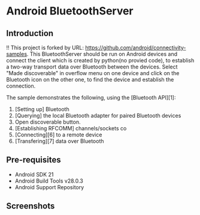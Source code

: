 
Android BluetoothServer
===================================

Introduction
------------
!! This project is forked by URL: https://github.com/android/connectivity-samples.
This BluetoothServer should be run on Android devices and connect the client which is created by python(no provied code), to establish a two-way transport data over
Bluetooth between the devices. Select "Made discoverable" in overflow menu on one device and click
on the Bluetooth icon on the other one, to find the device and establish the connection.

The sample demonstrates the following, using the [Bluetooth API][1]:

1. [Setting up] Bluetooth
2. [Querying] the local Bluetooth adapter for paired Bluetooth devices
3. Open discoverable button. 
4. [Establishing RFCOMM] channels/sockets co
5. [Connecting][6] to a remote device
6. [Transfering][7] data over Bluetooth

Pre-requisites
--------------

- Android SDK 21
- Android Build Tools v28.0.3
- Android Support Repository

Screenshots
-------------
